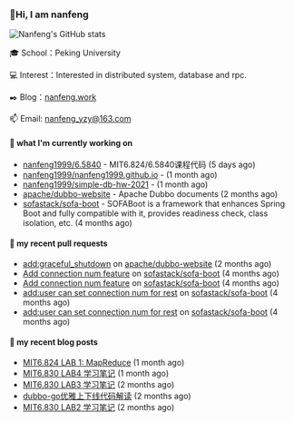 ### 👋Hi, I am nanfeng

![Nanfeng's GitHub stats](https://github-readme-stats.vercel.app/api?username=nanfeng1999&bg_color=30,C2FFD8,465EFB&title_color=fff&text_color=fff)

🎓 School：Peking University

💻 Interest：Interested in distributed system, database and rpc.

✒️ Blog：[nanfeng.work](https://nanfeng1999.github.io/)

📫 Email: [nanfeng_yzy@163.com](mailto:nanfeng_yzy@163.com)

#### 🍭 what I'm currently working on

- [nanfeng1999/6.5840](https://github.com/nanfeng1999/6.5840) - MIT6.824/6.5840课程代码 (5 days ago)
- [nanfeng1999/nanfeng1999.github.io](https://github.com/nanfeng1999/nanfeng1999.github.io) -  (1 month ago)
- [nanfeng1999/simple-db-hw-2021](https://github.com/nanfeng1999/simple-db-hw-2021) -  (1 month ago)
- [apache/dubbo-website](https://github.com/apache/dubbo-website) - Apache Dubbo documents (2 months ago)
- [sofastack/sofa-boot](https://github.com/sofastack/sofa-boot) - SOFABoot is a framework that enhances Spring Boot and fully compatible with it, provides readiness check, class isolation, etc. (4 months ago)

#### 📌 my recent pull requests

- [add:graceful_shutdown](https://github.com/apache/dubbo-website/pull/1861) on [apache/dubbo-website](https://github.com/apache/dubbo-website) (2 months ago)
- [Add connection num feature](https://github.com/sofastack/sofa-boot/pull/1038) on [sofastack/sofa-boot](https://github.com/sofastack/sofa-boot) (4 months ago)
- [Add connection num feature](https://github.com/sofastack/sofa-boot/pull/1037) on [sofastack/sofa-boot](https://github.com/sofastack/sofa-boot) (4 months ago)
- [add:user can set connection num for rest](https://github.com/sofastack/sofa-boot/pull/1036) on [sofastack/sofa-boot](https://github.com/sofastack/sofa-boot) (4 months ago)
- [add:user can set connection num for rest](https://github.com/sofastack/sofa-boot/pull/1035) on [sofastack/sofa-boot](https://github.com/sofastack/sofa-boot) (4 months ago)

#### 📄 my recent blog posts

- [MIT6.824 LAB 1: MapReduce](https://nanfeng1999.github.io/mit6824-lab-1-mapreduce/) (1 month ago)
- [MIT6.830 LAB4 学习笔记](https://nanfeng1999.github.io/mit6830-lab4-xue-xi-bi-ji/) (1 month ago)
- [MIT6.830 LAB3 学习笔记](https://nanfeng1999.github.io/mit6830-lab3-xue-xi-bi-ji/) (2 months ago)
- [dubbo-go优雅上下线代码解读](https://nanfeng1999.github.io/dubbo-go-you-ya-shang-xia-xian-dai-ma-jie-du/) (2 months ago)
- [MIT6.830 LAB2 学习笔记](https://nanfeng1999.github.io/mit6830-lab-xue-xi-bi-ji/) (2 months ago)

